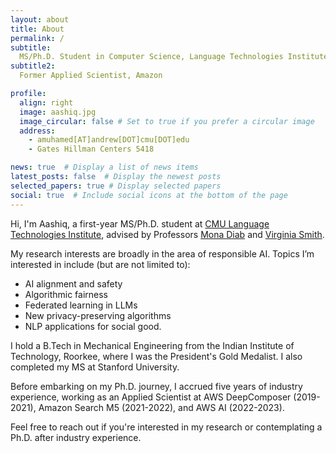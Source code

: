 ```yaml
---
layout: about
title: About
permalink: /
subtitle: 
  MS/Ph.D. Student in Computer Science, Language Technologies Institute, Carnegie Mellon University
subtitle2:
  Former Applied Scientist, Amazon

profile:
  align: right
  image: aashiq.jpg
  image_circular: false # Set to true if you prefer a circular image
  address:
    - amuhamed[AT]andrew[DOT]cmu[DOT]edu
    - Gates Hillman Centers 5418

news: true  # Display a list of news items
latest_posts: false  # Display the newest posts
selected_papers: true # Display selected papers
social: true  # Include social icons at the bottom of the page
---
```

Hi, I'm Aashiq, a first-year MS/Ph.D. student at [CMU Language Technologies Institute](https://lti.cs.cmu.edu/), advised by Professors [Mona Diab](https://lti.cs.cmu.edu/people/222228496/mona-diab) and [Virginia Smith](https://www.cs.cmu.edu/~smithv/). 

My research interests are broadly in the area of responsible AI. Topics I’m interested in include (but are not limited to):

- AI alignment and safety
- Algorithmic fairness
- Federated learning in LLMs
- New privacy-preserving algorithms
- NLP applications for social good.

I hold a B.Tech in Mechanical Engineering from the Indian Institute of Technology, Roorkee, where I was the President's Gold Medalist. I also completed my MS at Stanford University. 

Before embarking on my Ph.D. journey, I accrued five years of industry experience, working as an Applied Scientist at AWS DeepComposer (2019-2021), Amazon Search M5 (2021-2022), and AWS AI (2022-2023).

Feel free to reach out if you're interested in my research or contemplating a Ph.D. after industry experience.
